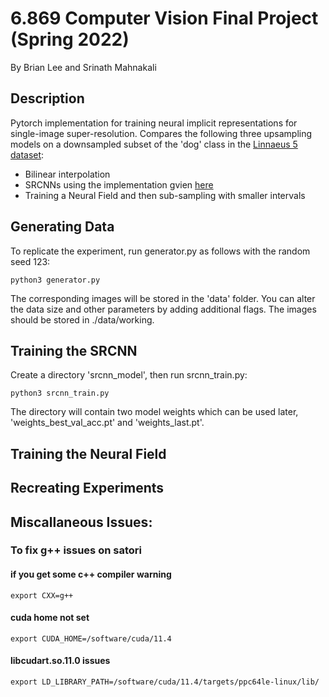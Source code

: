 # 6.869 Computer Vision Final Project (Spring 2022)
By Brian Lee and Srinath Mahnakali

## Description
Pytorch implementation for training neural implicit representations for single-image
super-resolution. Compares the following three upsampling models on a downsampled subset 
of the 'dog' class in the [Linnaeus 5 dataset](http://chaladze.com/l5/):

* Bilinear interpolation
* SRCNNs using the implementation gvien [here](https://github.com/yjn870/SRCNN-pytorch)
* Training a Neural Field and then sub-sampling with smaller intervals

## Generating Data
To replicate the experiment, run generator.py as follows with the random seed 123:
```
python3 generator.py 
```
The corresponding images will be stored in the 'data' folder. You can alter the data size and other
parameters by adding additional flags. The images should be stored in ./data/working. 

## Training the SRCNN
Create a directory 'srcnn_model', then run srcnn_train.py:
```
python3 srcnn_train.py 
```
The directory will contain two model weights which can be used later, 'weights_best_val_acc.pt' and 'weights_last.pt'.

## Training the Neural Field

## Recreating Experiments

## Miscallaneous Issues:

### To fix g++ issues on satori
#### if you get some c++ compiler warning
```
export CXX=g++
```
#### cuda home not set
```
export CUDA_HOME=/software/cuda/11.4
```
#### libcudart.so.11.0 issues
```
export LD_LIBRARY_PATH=/software/cuda/11.4/targets/ppc64le-linux/lib/
```

